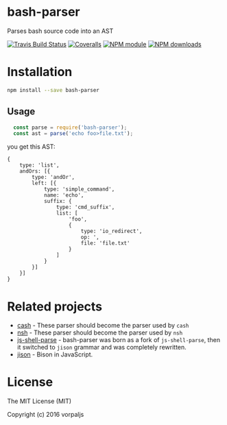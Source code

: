 # bash-parser

Parses bash source code into an AST

[![Travis Build Status](https://img.shields.io/travis/parro-it/bash-parser.svg)](http://travis-ci.org/parro-it/bash-parser)
[![Coveralls](https://img.shields.io/coveralls/parro-it/bash-parser.svg?maxAge=2592000)](https://coveralls.io/github/parro-it/bash-parser)
[![NPM module](https://img.shields.io/npm/v/bash-parser.svg)](https://npmjs.org/package/bash-parser)
[![NPM downloads](https://img.shields.io/npm/dt/bash-parser.svg)](https://npmjs.org/package/bash-parser)

# Installation

```bash
npm install --save bash-parser
```

## Usage

```js
  const parse = require('bash-parser');
  const ast = parse('echo foo>file.txt');
```

you get this AST:

```
{
	type: 'list',
	andOrs: [{
		type: 'andOr',
		left: [{
			type: 'simple_command',
			name: 'echo',
			suffix: {
				type: 'cmd_suffix',
				list: [
					'foo',
					{
						type: 'io_redirect',
						op: ',
						file: 'file.txt'
					}
				]
			}
		}]
	}]
}
```

# Related projects

* [cash](https://github.com/dthree/cash) - These parser should become the parser used by `cash`
* [nsh](https://github.com/piranna/nsh) - These parser should become the parser used by `nsh`
* [js-shell-parse](https://github.com/grncdr/js-shell-parse) - bash-parser was born as a fork of `js-shell-parse`, then it switched to `jison` grammar and was completely rewritten.
* [jison](https://github.com/zaach/jison) - Bison in JavaScript.



# License

The MIT License (MIT)

Copyright (c) 2016 vorpaljs

